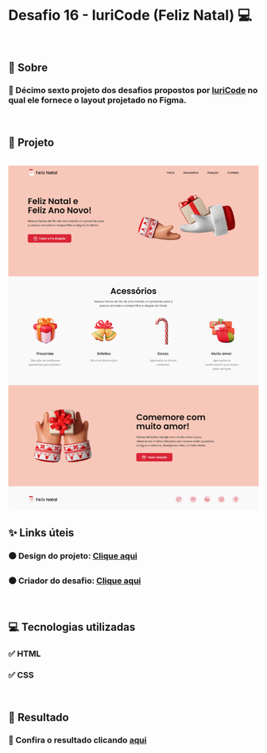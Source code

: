 # Desafio 16 - IuriCode (Feliz Natal) 💻

<br>

## 📌 Sobre

### 🥇 Décimo sexto projeto dos desafios propostos por  <a href="https://www.linkedin.com/in/iuricode/" target="_blank">IuriCode</a> no qual ele fornece o layout projetado no Figma.

<br>

## 🎯 Projeto

<br>

<img src="./assets/design/feliz-natal.jpg">

<br>

## ✨ Links úteis

### ⚫ Design do projeto: <a href="https://www.figma.com/file/Yb9IBH56g7T1hdIyZ3BMNO/Desafios---Codelândia?node-id=39340%3A782" target="_blank">Clique aqui</a>
### ⚫ Criador do desafio: <a href="https://www.linkedin.com/in/iuricode/" target="_blank">Clique aqui</a>
  
<br>

## 💻 Tecnologias utilizadas

### ✅ HTML
### ✅ CSS

<br>

## 🎉 Resultado

### 🧐 Confira o resultado clicando <a href="https://feliz-natal-torrico.netlify.app" target="_blank">aqui</a>